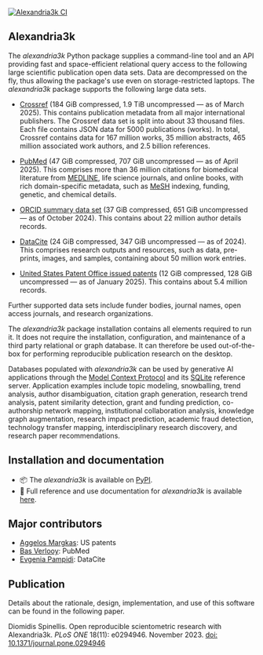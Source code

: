 [![Alexandria3k CI](https://github.com/dspinellis/alexandria3k/actions/workflows/ci.yml/badge.svg)](https://github.com/dspinellis/alexandria3k/actions/workflows/ci.yml)

## Alexandria3k

<!-- INTRO-BEGIN -->

The _alexandria3k_ Python package supplies a command-line tool and an API
providing fast and space-efficient relational query access to the following
large scientific publication open data sets.
Data are decompressed on the fly, thus allowing the package's use even on
storage-restricted laptops.
The _alexandria3k_ package supports the following large data sets.

* [Crossref](https://www.nature.com/articles/d41586-022-02926-y)
  (184 GiB compressed,
  1.9 TiB uncompressed — as of March 2025).
  This contains publication metadata from all major international publishers.
  The Crossref data set is split into about 33 thousand files.
  Each file contains JSON data for 5000 publications (works).
  In total, Crossref contains data for 167 million works,
  35 million abstracts, 465 million associated work authors,
  and 2.5 billion references.
<!--. gzip -l * | awk '{s += $2}END{print s, s / 1024 / 1024 / 1024 / 1024}'
 2081831841198 1.89342 -->

* [PubMed](https://pubmed.ncbi.nlm.nih.gov/)
  (47 GiB compressed, 707 GiB uncompressed — as of April 2025).
  This comprises more than 36 million citations
  for biomedical literature from
  [MEDLINE](https://www.nlm.nih.gov/medline/medline_overview.html),
  life science journals, and online books,
  with rich domain-specific metadata,
  such as [MeSH](https://www.nlm.nih.gov/mesh/meshhome.html) indexing,
  funding, genetic, and chemical details.
<!--. gzip -l * | awk '{s += $2}END{print s, s / 1024 / 1024 / 1024 }' -->

* [ORCID summary data set](https://support.orcid.org/hc/en-us/articles/360006897394-How-do-I-get-the-public-data-file-)
  (37 GiB compressed, 651 GiB uncompressed — as of October 2024).
  This contains about 22 million author details records.
<!-- tar tzvf ORCID_2024_10_summaries.tar.gz | wc -l -->

* [DataCite](https://datacite.org/)
  (24 GiB compressed, 347 GiB uncompressed — as of 2024).
  This comprises research outputs and resources,
  such as data, pre-prints, images, and samples,
  containing about 50 million work entries.

* [United States Patent Office issued patents](https://bulkdata.uspto.gov/)
  (12 GiB compressed, 128 GiB uncompressed — as of January 2025).
  This  contains about 5.4 million records.
<!-- find . -name \*.zip | xargs -n 1 unzip -v | awk '/files$/{ s+= $1}END{print s, s / 1024 / 1024 / 1024}' -->

Further supported data sets include
funder bodies,
journal names,
open access journals,
and research organizations.

The _alexandria3k_ package installation contains all elements required
to run it.
It does not require the installation, configuration, and maintenance
of a third party relational or graph database.
It can therefore be used out-of-the-box for performing reproducible
publication research on the desktop.

Databases populated with _alexandria3k_ can be used by generative AI
applications through the
[Model Context Protocol](https://modelcontextprotocol.io/) and its
[SQLite](https://github.com/modelcontextprotocol/servers/blob/main/src/sqlite)
reference server.
Application examples include
topic modeling,
snowballing,
trend analysis,
author disambiguation,
citation graph generation,
research trend analysis,
patent similarity detection,
grant and funding prediction,
co-authorship network mapping,
institutional collaboration analysis,
knowledge graph augmentation,
research impact prediction,
academic fraud detection,
technology transfer mapping,
interdisciplinary research discovery, and
research paper recommendations.

<!-- INTRO-END -->

## Installation and documentation

* 📦 The _alexandria3k_ is available on [PyPI](https://pypi.org/project/alexandria3k/).
* 📄 Full reference and use documentation for _alexandria3k_  is available [here](https://dspinellis.github.io/alexandria3k/).

## Major contributors

* [Aggelos Margkas](https://github.com/AggelosMargkas): US patents
* [Bas Verlooy](https://github.com/BasVerlooy): PubMed
* [Evgenia Pampidi](https://github.com/evgepab): DataCite

## Publication

Details about the rationale, design, implementation, and use of this software
can be found in the following paper.

Diomidis Spinellis. Open reproducible scientometric research with Alexandria3k. _PLoS ONE_ 18(11): e0294946. November 2023. [doi: 10.1371/journal.pone.0294946](https://doi.org/10.1371/journal.pone.0294946)
